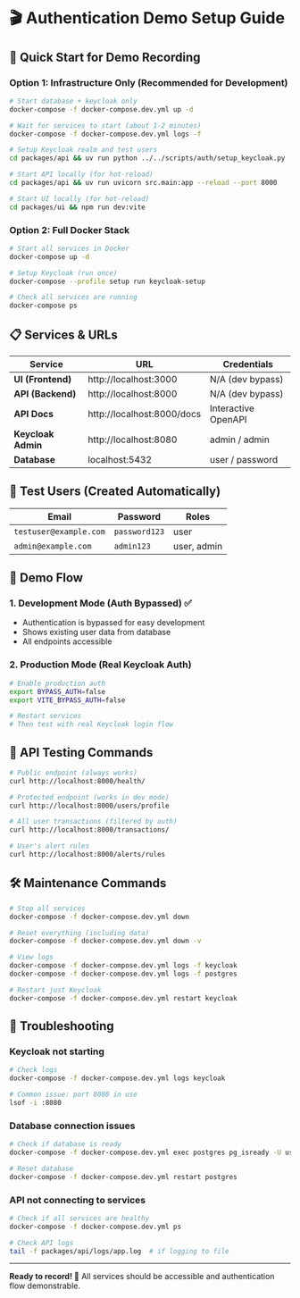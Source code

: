 # 🎬 Authentication Demo Setup Guide

## 🚀 Quick Start for Demo Recording

### Option 1: Infrastructure Only (Recommended for Development)
```bash
# Start database + keycloak only
docker-compose -f docker-compose.dev.yml up -d

# Wait for services to start (about 1-2 minutes)
docker-compose -f docker-compose.dev.yml logs -f

# Setup Keycloak realm and test users
cd packages/api && uv run python ../../scripts/auth/setup_keycloak.py

# Start API locally (for hot-reload)
cd packages/api && uv run uvicorn src.main:app --reload --port 8000

# Start UI locally (for hot-reload)
cd packages/ui && npm run dev:vite
```

### Option 2: Full Docker Stack
```bash
# Start all services in Docker
docker-compose up -d

# Setup Keycloak (run once)
docker-compose --profile setup run keycloak-setup

# Check all services are running
docker-compose ps
```

## 📋 Services & URLs

| Service | URL | Credentials |
|---------|-----|------------|
| **UI (Frontend)** | http://localhost:3000 | N/A (dev bypass) |
| **API (Backend)** | http://localhost:8000 | N/A (dev bypass) |
| **API Docs** | http://localhost:8000/docs | Interactive OpenAPI |
| **Keycloak Admin** | http://localhost:8080 | admin / admin |
| **Database** | localhost:5432 | user / password |

## 👥 Test Users (Created Automatically)

| Email | Password | Roles |
|-------|----------|-------|
| `testuser@example.com` | `password123` | user |
| `admin@example.com` | `admin123` | user, admin |

## 🎯 Demo Flow

### 1. Development Mode (Auth Bypassed) ✅
- Authentication is bypassed for easy development
- Shows existing user data from database
- All endpoints accessible

### 2. Production Mode (Real Keycloak Auth)
```bash
# Enable production auth
export BYPASS_AUTH=false
export VITE_BYPASS_AUTH=false

# Restart services
# Then test with real Keycloak login flow
```

## 🧪 API Testing Commands

```bash
# Public endpoint (always works)
curl http://localhost:8000/health/

# Protected endpoint (works in dev mode)
curl http://localhost:8000/users/profile

# All user transactions (filtered by auth)
curl http://localhost:8000/transactions/

# User's alert rules
curl http://localhost:8000/alerts/rules
```

## 🛠 Maintenance Commands

```bash
# Stop all services
docker-compose -f docker-compose.dev.yml down

# Reset everything (including data)
docker-compose -f docker-compose.dev.yml down -v

# View logs
docker-compose -f docker-compose.dev.yml logs -f keycloak
docker-compose -f docker-compose.dev.yml logs -f postgres

# Restart just Keycloak
docker-compose -f docker-compose.dev.yml restart keycloak
```

## 🐛 Troubleshooting

### Keycloak not starting
```bash
# Check logs
docker-compose -f docker-compose.dev.yml logs keycloak

# Common issue: port 8080 in use
lsof -i :8080
```

### Database connection issues
```bash
# Check if database is ready
docker-compose -f docker-compose.dev.yml exec postgres pg_isready -U user -d spending-monitor

# Reset database
docker-compose -f docker-compose.dev.yml restart postgres
```

### API not connecting to services
```bash
# Check if all services are healthy
docker-compose -f docker-compose.dev.yml ps

# Check API logs
tail -f packages/api/logs/app.log  # if logging to file
```

---

**Ready to record! 🎥** All services should be accessible and authentication flow demonstrable.

